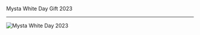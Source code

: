Mysta White Day Gift 2023
***
![Mysta White Day 2023](https://i.warosu.org/data/vt/img/0452/28/1679084751458465.jpg)
